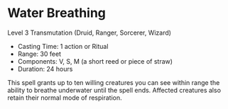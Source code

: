 # Water Breathing
Level 3 Transmutation (Druid, Ranger, Sorcerer, Wizard)

- Casting Time: 1 action or Ritual
- Range: 30 feet
- Components: V, S, M (a short reed or piece of straw)
- Duration: 24 hours

This spell grants up to ten willing creatures you can see within range the ability to breathe underwater until the spell ends. Affected creatures also retain their normal mode of respiration.
